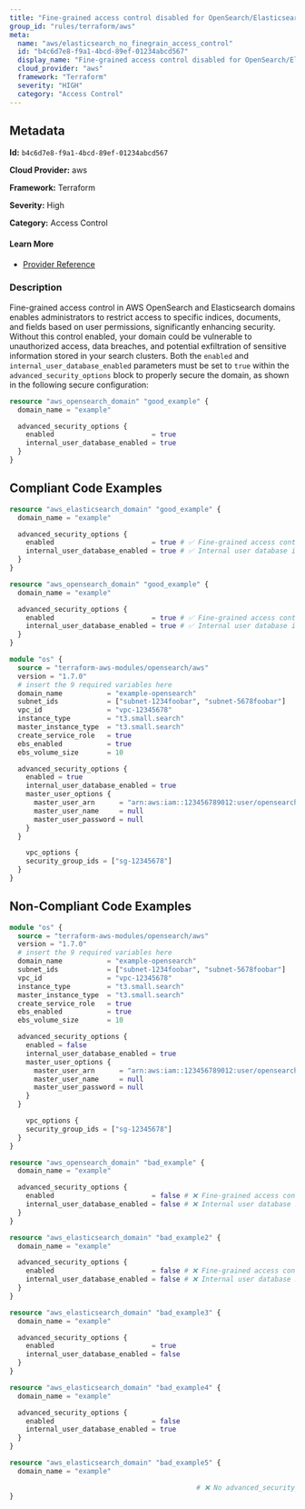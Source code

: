 ```yaml
---
title: "Fine-grained access control disabled for OpenSearch/Elasticsearch"
group_id: "rules/terraform/aws"
meta:
  name: "aws/elasticsearch_no_finegrain_access_control"
  id: "b4c6d7e8-f9a1-4bcd-89ef-01234abcd567"
  display_name: "Fine-grained access control disabled for OpenSearch/Elasticsearch"
  cloud_provider: "aws"
  framework: "Terraform"
  severity: "HIGH"
  category: "Access Control"
---
```

## Metadata

**Id:** `b4c6d7e8-f9a1-4bcd-89ef-01234abcd567`

**Cloud Provider:** aws

**Framework:** Terraform

**Severity:** High

**Category:** Access Control

#### Learn More

 - [Provider Reference](https://registry.terraform.io/providers/hashicorp/aws/latest/docs/resources/opensearch_domain#advanced_security_options)

### Description

 Fine-grained access control in AWS OpenSearch and Elasticsearch domains enables administrators to restrict access to specific indices, documents, and fields based on user permissions, significantly enhancing security. Without this control enabled, your domain could be vulnerable to unauthorized access, data breaches, and potential exfiltration of sensitive information stored in your search clusters. Both the `enabled` and `internal_user_database_enabled` parameters must be set to `true` within the `advanced_security_options` block to properly secure the domain, as shown in the following secure configuration:

```terraform
resource "aws_opensearch_domain" "good_example" {
  domain_name = "example"

  advanced_security_options {
    enabled                        = true
    internal_user_database_enabled = true
  }
}
```


## Compliant Code Examples
```terraform
resource "aws_elasticsearch_domain" "good_example" {
  domain_name = "example"

  advanced_security_options {
    enabled                        = true # ✅ Fine-grained access control is enabled
    internal_user_database_enabled = true # ✅ Internal user database is enabled
  }
}

```

```terraform
resource "aws_opensearch_domain" "good_example" {
  domain_name = "example"

  advanced_security_options {
    enabled                        = true # ✅ Fine-grained access control is enabled
    internal_user_database_enabled = true # ✅ Internal user database is enabled
  }
}

```

```terraform
module "os" {
  source = "terraform-aws-modules/opensearch/aws"
  version = "1.7.0"
  # insert the 9 required variables here
  domain_name           = "example-opensearch"
  subnet_ids            = ["subnet-1234foobar", "subnet-5678foobar"]
  vpc_id                = "vpc-12345678"
  instance_type         = "t3.small.search"
  master_instance_type  = "t3.small.search"
  create_service_role   = true
  ebs_enabled           = true
  ebs_volume_size       = 10

  advanced_security_options {
    enabled = true
    internal_user_database_enabled = true
    master_user_options {
      master_user_arn      = "arn:aws:iam::123456789012:user/opensearch"
      master_user_name     = null
      master_user_password = null
    }
  }

    vpc_options {
    security_group_ids = ["sg-12345678"]
  }
}
```
## Non-Compliant Code Examples
```terraform
module "os" {
  source = "terraform-aws-modules/opensearch/aws"
  version = "1.7.0"
  # insert the 9 required variables here
  domain_name           = "example-opensearch"
  subnet_ids            = ["subnet-1234foobar", "subnet-5678foobar"]
  vpc_id                = "vpc-12345678"
  instance_type         = "t3.small.search"
  master_instance_type  = "t3.small.search"
  create_service_role   = true
  ebs_enabled           = true
  ebs_volume_size       = 10

  advanced_security_options {
    enabled = false
    internal_user_database_enabled = true
    master_user_options {
      master_user_arn      = "arn:aws:iam::123456789012:user/opensearch"
      master_user_name     = null
      master_user_password = null
    }
  }

    vpc_options {
    security_group_ids = ["sg-12345678"]
  }
}
```

```terraform
resource "aws_opensearch_domain" "bad_example" {
  domain_name = "example"

  advanced_security_options {
    enabled                        = false # ❌ Fine-grained access control is disabled
    internal_user_database_enabled = false # ❌ Internal user database is disabled
  }
}

resource "aws_elasticsearch_domain" "bad_example2" {
  domain_name = "example"

  advanced_security_options {
    enabled                        = false # ❌ Fine-grained access control is disabled
    internal_user_database_enabled = false # ❌ Internal user database is disabled
  }
}

resource "aws_elasticsearch_domain" "bad_example3" {
  domain_name = "example"

  advanced_security_options {
    enabled                        = true
    internal_user_database_enabled = false
  }
}

resource "aws_elasticsearch_domain" "bad_example4" {
  domain_name = "example"

  advanced_security_options {
    enabled                        = false
    internal_user_database_enabled = true
  }
}

resource "aws_elasticsearch_domain" "bad_example5" {
  domain_name = "example"

                                              # ❌ No advanced_security_options block
}

```